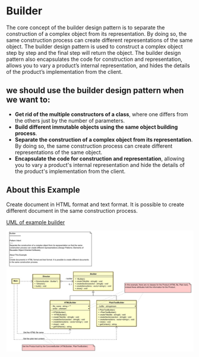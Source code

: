 # Builder
The core concept of the builder design pattern is to separate the construction of a complex object from its representation. By doing so, the same construction process can create different representations of the same object. The builder design pattern is used to construct a complex object step by step and the final step will return the object. The builder design pattern also encapsulates the code for construction and representation, allows you to vary a product’s internal representation, and hides the details of the product’s implementation from the client.

## we should use the builder design pattern when we want to:

- **Get rid of the multiple constructors of a class**, where one differs from the others just by the number of parameters.
- **Build different immutable objects using the same object building process**.
- **Separate the construction of a complex object from its representation**. By doing so, the same construction process can create different representations of the same object.
- **Encapsulate the code for construction and representation**, allowing you to vary a product's internal representation and hide the details of the product's implementation from the client.

## About this Example
Create document in HTML format and text format. It is possible to create different document in the same construction process.

[UML of example builder](https://htmlpreview.github.io/?https://github.com/takaakit/uml-diagram-for-cpp-design-pattern-examples/blob/master/creational_patterns/builder/DiagramMap.html)

![](builder.jpg)